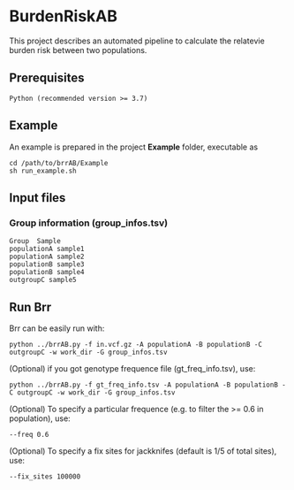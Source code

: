 # BurdenRiskAB
This project describes an automated pipeline to calculate the relatevie burden risk between two populations.

## Prerequisites
```
Python (recommended version >= 3.7)
```

## Example
An example is prepared in the project **Example** folder, executable as
```
cd /path/to/brrAB/Example
sh run_example.sh 
```

## Input files
### Group information (group_infos.tsv)
```
Group  Sample
populationA sample1
populationA sample2
populationB sample3
populationB sample4
outgroupC sample5
```

## Run Brr

Brr can be easily run with:
```
python ../brrAB.py -f in.vcf.gz -A populationA -B populationB -C outgroupC -w work_dir -G group_infos.tsv
```
(Optional) if you got genotype frequence file (gt_freq_info.tsv), use:
```
python ../brrAB.py -f gt_freq_info.tsv -A populationA -B populationB -C outgroupC -w work_dir -G group_infos.tsv
```
(Optional) To specify a particular frequence (e.g. to filter the >= 0.6 in population), use:
```
--freq 0.6
```
(Optional) To specify a fix sites for jackknifes (default is 1/5 of total sites), use:
```
--fix_sites 100000
```
